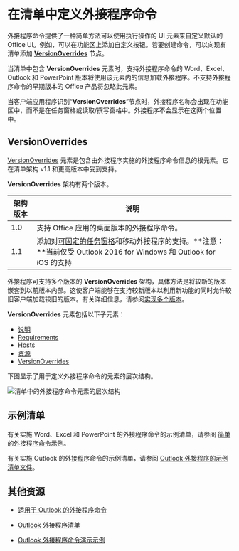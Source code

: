 # <a name="define-add-in-commands-in-your-manifest"></a>在清单中定义外接程序命令

外接程序命令提供了一种简单方法可以使用执行操作的 UI 元素来自定义默认的 Office UI。例如，可以在功能区上添加自定义按钮。若要创建命令，可以向现有清单添加 **[VersionOverrides](../../reference/manifest/versionoverrides.md)** 节点。 

当清单中包含 **VersionOverrides** 元素时，支持外接程序命令的 Word、Excel、Outlook 和 PowerPoint 版本将使用该元素内的信息加载外接程序。不支持外接程序命令的早期版本的 Office 产品将忽略此元素。

当客户端应用程序识别“**VersionOverrides**”节点时，外接程序名称会出现在功能区中，而不是在任务窗格或读取/撰写窗格中。外接程序不会显示在这两个位置中。
 
## <a name="versionoverrides"></a>VersionOverrides

[VersionOverrides](../../reference/manifest/versionoverrides.md) 元素是包含由外接程序实施的外接程序命令信息的根元素。它在清单架构 v1.1 和更高版本中受到支持。

**VersionOverrides** 架构有两个版本。

| 架构版本 | 说明 |
|----------------|-------------|
| 1.0 | 支持 Office 应用的桌面版本的外接程序命令。 | 
| 1.1 | 添加对[可固定的任务窗格](https://docs.microsoft.com/outlook/add-ins/pinnable-taskpane)和移动外接程序的支持。**注意：**当前仅受 Outlook 2016 for Windows 和 Outlook for iOS 的支持 |

外接程序可支持多个版本的 **VersionOverrides** 架构，具体方法是将较新的版本嵌套到以前版本内部。这使客户端能够在支持较新版本以利用新功能的同时允许较旧客户端加载较旧的版本。有关详细信息，请参阅[实现多个版本](../../reference/manifest/versionoverrides.md#implementing-multiple-versions)。

**VersionOverrides** 元素包括以下子元素：

- [说明](../../reference/manifest/description.md)
- [Requirements](../../reference/manifest/requirements.md)
- [Hosts](../../reference/manifest/hosts.md)
- [资源](../../reference/manifest/resources.md)
- [VersionOverrides](../../reference/manifest/versionoverrides.md)

下图显示了用于定义外接程序命令的元素的层次结构。 

![清单中的外接程序命令元素的层次结构](../../images/080da303-51c4-4882-b74a-7ba11517c0ad.png)

## <a name="sample-manifests"></a>示例清单

有关实施 Word、Excel 和 PowerPoint 的外接程序命令的示例清单，请参阅 [简单的外接程序命令示例](https://github.com/OfficeDev/Office-Add-in-Commands-Samples/tree/master/Simple)。

有关实施 Outlook 的外接程序命令的示例清单，请参阅 [Outlook 外接程序的示例清单文件](https://github.com/OfficeDev/outlook-add-in-command-demo/blob/master/command-demo-manifest.xml)。

## <a name="additional-resources"></a>其他资源

- [适用于 Outlook 的外接程序命令](https://docs.microsoft.com/outlook/add-ins/add-in-commands-for-outlook)
    
- [Outlook 外接程序清单](https://docs.microsoft.com/outlook/add-ins/manifests)
    
- [Outlook 外接程序命令演示示例](https://github.com/OfficeDev/outlook-add-in-command-demo)

